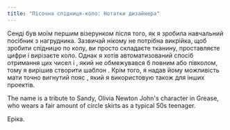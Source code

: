 ```yaml
---
title: "Пісочна спідниця-коло: Нотатки дизайнера"
---
```


Сенді був моїм першим візерунком після того, як я зробила навчальний посібник з нагрудника. Зазвичай нікому не потрібна викрійка, щоб зробити спідницю по колу, ви просто складаєте тканину, проставляєте цифри і вирізаєте коло. Однак я хотів автоматизований спосіб отримання цих чисел і , який не обмежувався б повним або півколом, тому я вирішив створити шаблон . Крім того, я надав йому можливість мати точно вигнутий пояс , який я використовую також для інших проектів.

The name is a tribute to Sandy, Olivia Newton John's character in Grease, who wears a fair amount of circle skirts as a typical 50s teenager.

Еріка.

